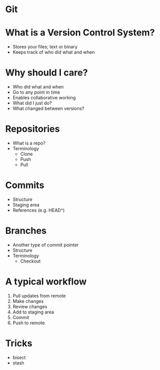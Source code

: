 # Git

# What is a Version Control System?
* Stores your files; text or binary
* Keeps track of who did what and when

# Why should I care?
* Who did what and when
* Go to any point in time
* Enables collaborative working
* What did I just do?
* What changed between versions?

# Repositories
* What is a repo?
* Terminology
    * Clone
    * Push
    * Pull

# Commits
* Structure
* Staging area
* References (e.g. HEAD^)

# Branches
* Another type of commit pointer
* Structure
* Terminology
    * Checkout

# A typical workflow
1. Pull updates from remote
2. Make changes
3. Review changes
4. Add to staging area
5. Commit
6. Push to remote

# Tricks
* bisect
* stash
